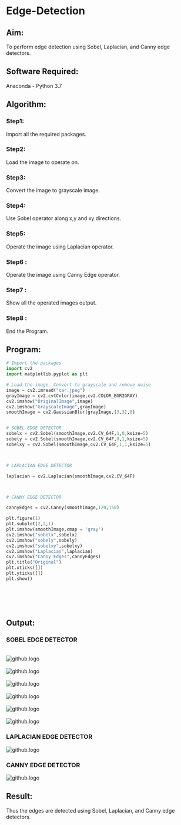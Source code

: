 # Edge-Detection
## Aim:
To perform edge detection using Sobel, Laplacian, and Canny edge detectors.

## Software Required:
Anaconda - Python 3.7

## Algorithm:
### Step1:
Import all the required packages.


### Step2:
Load the image to operate on.

### Step3:
Convert the image to grayscale image.

### Step4:
Use Sobel operator along x,y and xy directions.

### Step5:
Operate the image using Laplacian operator.

### Step6 :
Operate the image using Canny Edge operator.

### Step7 :
Show all the operated images output.

### Step8 :
End the Program.

 
## Program:

``` Python
# Import the packages
import cv2
import matplotlib.pyplot as plt

# Load the image, Convert to grayscale and remove noise
image = cv2.imread("car.jpeg")
grayImage = cv2.cvtColor(image,cv2.COLOR_BGR2GRAY)
cv2.imshow("OriginalImage",image)
cv2.imshow("GrayscaleImage",grayImage)
smoothImage = cv2.GaussianBlur(grayImage,(3,3),0)


# SOBEL EDGE DETECTOR
sobelx = cv2.Sobel(smoothImage,cv2.CV_64F,1,0,ksize=5)
sobely = cv2.Sobel(smoothImage,cv2.CV_64F,0,1,ksize=5)
sobelxy = cv2.Sobel(smoothImage,cv2.CV_64F,1,1,ksize=5)



# LAPLACIAN EDGE DETECTOR

laplacian = cv2.Laplacian(smoothImage,cv2.CV_64F)



# CANNY EDGE DETECTOR

cannyEdges = cv2.Canny(smoothImage,120,150)

plt.figure(1)
plt.subplot(2,2,1)
plt.imshow(smoothImage,cmap = 'gray')
cv2.imshow("sobelx",sobelx)
cv2.imshow("sobely",sobely)
cv2.imshow("sobelxy",sobelxy)
cv2.imshow("Laplacian",laplacian)
cv2.imshow("Canny Edges",cannyEdges)
plt.title("Original")
plt.xticks([])
plt.yticks([])
plt.show()







```
## Output:
### SOBEL EDGE DETECTOR
<br>![github.logo](pup.png)<br>
<br>![github.logo](org.png)<br>
<br>![github.logo](gray.png)<br>
<br>![github.logo](sobxy.png)<br>
<br>![github.logo](sobx.png)<br>
<br>![github.logo](soby.png)<br>

### LAPLACIAN EDGE DETECTOR
![github.logo](lap.png)

### CANNY EDGE DETECTOR
![github.logo](canny.png)

## Result:
Thus the edges are detected using Sobel, Laplacian, and Canny edge detectors.
